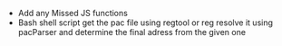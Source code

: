 - Add any Missed JS functions
- Bash shell script get the pac file using regtool or reg resolve it using pacParser and determine the final adress from the given one
